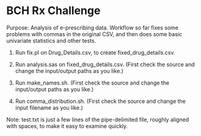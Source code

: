 BCH Rx Challenge
====

Purpose: Analysis of e-prescribing data. Workflow so far fixes some
problems with commas in the original CSV, and then does some basic
univariate statistics and other tests.

1. Run fix.pl on Drug_Details.csv, to create fixed_drug_details.csv.

2. Run analysis.sas on fixed_drug_details.csv. (First check the source
and change the input/output paths as you like.)

3. Run make_names.sh. (First check the source and change the
input/output paths as you like.)

4. Run comma_distribution.sh. (First check the source and change the
input filename as you like.)

Note: test.txt is just a few lines of the pipe-delimited file, roughly
aligned with spaces, to make it easy to examine quickly.
